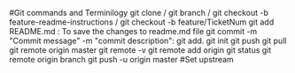#Git commands and Terminilogy
git clone / git branch / git checkout -b feature-readme-instructions / git checkout -b feature/TicketNum
git add README.md : To save the changes to readme.md file
git commit -m "Commit message" -m "commit description": 
git add.
git init
git push
git pull
git remote origin master
git remote -v
git remote add origin
git status
git remote origin branch
git push -u origin master #Set upstream
